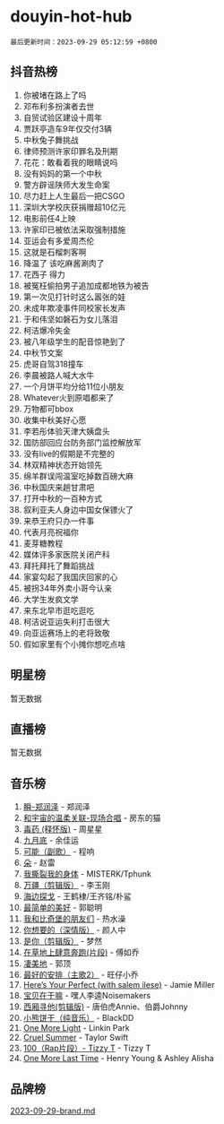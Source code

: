 # douyin-hot-hub

`最后更新时间：2023-09-29 05:12:59 +0800`

## 抖音热榜

1. 你被堵在路上了吗
1. 邓布利多扮演者去世
1. 自贸试验区建设十周年
1. 贾跃亭造车9年仅交付3辆
1. 中秋兔子舞挑战
1. 律师预测许家印罪名及刑期
1. 花花：敢看着我的眼睛说吗
1. 没有妈妈的第一个中秋
1. 警方辟谣陕师大发生命案
1. 尽力赶上人生最后一把CSGO
1. 深圳大学校庆获捐赠超10亿元
1. 电影前任4上映
1. 许家印已被依法采取强制措施
1. 亚运会有多爱周杰伦
1. 这就是石榴刺客啊
1. 降温了 该吃麻酱涮肉了
1. 花西子 得力
1. 被冤枉偷拍男子追加成都地铁为被告
1. 第一次见打针时这么嚣张的娃
1. 未成年欺凌事件同校家长发声
1. 于和伟坚如磐石为女儿落泪
1. 柯洁爆冷失金
1. 被八年级学生的配音惊艳到了
1. 中秋节文案
1. 虎哥自驾318撞车
1. 李晨被路人喊大水牛
1. 一个月饼平均分给11位小朋友
1. Whatever火到原唱都来了
1. 万物都可bbox
1. 收集中秋美好心愿
1. 李若彤体验天津大姨盘头
1. 国防部回应台防务部门监控解放军
1. 没有live的假期是不完整的
1. 林双精神状态开始领先
1. 绵羊群误闯温室吃掉数百磅大麻
1. 中秋国庆来趟甘肃吧
1. 打开中秋的一百种方式
1. 叙利亚夫人身边中国女保镖火了
1. 来恭王府只办一件事
1. 代表月亮祝福你
1. 麦芽糖教程
1. 媒体评多家医院关闭产科
1. 拜托拜托了舞蹈挑战
1. 家宴勾起了我国庆回家的心
1. 被拐34年外卖小哥今认亲
1. 大学生发疯文学
1. 来东北早市逛吃逛吃
1. 柯洁说亚运失利打击很大
1. 向亚运赛场上的老将致敬
1. 假如家里有个小摊你想吃点啥

## 明星榜

暂无数据

## 直播榜

暂无数据

## 音乐榜

1. [瞬-郑润泽](https://sf3-cdn-tos.douyinstatic.com/obj/tos-cn-ve-2774/oYXHIohzvbNAzBhHgyksWpRM4bfkDsBdBDAynw) - 郑润泽
1. [和宇宙的温柔关联-现场合唱](https://sf6-cdn-tos.douyinstatic.com/obj/tos-cn-ve-2774/o0hONGDYQBgk0e5bqDeQOonVmncA6tC2nBwZLT) - 房东的猫
1. [毒药 (释怀版)](https://sf6-cdn-tos.douyinstatic.com/obj/tos-cn-ve-2774/oYILMEAzspdZBIzy4frJNB8ZHPHWAhiwowd4Ad) - 周星星
1. [九月底](https://sf3-cdn-tos.douyinstatic.com/obj/tos-cn-ve-2774/oMfewG4PDTFhF8iz3OGQ7ABH5i6fCgnMaoCbzZ) - 余佳运
1. [可能（副歌）](https://sf3-cdn-tos.douyinstatic.com/obj/tos-cn-ve-2774/cde1731888894259b333569393c2fb51) - 程响
1. [朵](https://sf6-cdn-tos.douyinstatic.com/obj/tos-cn-ve-2774/932f5bdfcd7c47b880525e92ab8a4999) - 赵雷
1. [我撕裂我的身体](https://sf3-cdn-tos.douyinstatic.com/obj/tos-cn-ve-2774/o0cWZzf7vIzpjLQBHPXwtFhMxYUvsP8AoC8EgA) - MISTERK/Tphunk
1. [万疆（剪辑版）](https://sf6-cdn-tos.douyinstatic.com/obj/tos-cn-ve-2774/ooG7oVgFlDTelKCjCsTTobQvbdtj1BBQXnfZd8) - 李玉刚
1. [海边探戈](https://sf3-cdn-tos.douyinstatic.com/obj/tos-cn-ve-2774/os9gE0VQCGqt6VQkZDyBBYvfSDY0QFe3vVmubn) - 王鹤棣/王齐铭/朴鲨
1. [最简单的美好](https://sf6-cdn-tos.douyinstatic.com/obj/tos-cn-ve-2774/a3623594908d4f208709c19c9584f981) - 郭聪明
1. [我和比奇堡的朋友们](https://sf3-cdn-tos.douyinstatic.com/obj/tos-cn-ve-2774/f0505db981ea4a6d91453a15924a82aa) - 热水澡
1. [你想要的（深情版）](https://sf3-cdn-tos.douyinstatic.com/obj/tos-cn-ve-2774/oIMnk8GFpoYUtBP39qsBLeMCDPQxxYcI4gbeZS) - 颜人中
1. [是你（剪辑版）](https://sf3-cdn-tos.douyinstatic.com/obj/tos-cn-ve-2774/46019dae783c4c969944217fe1cfafc4) - 梦然
1. [在草地上肆意奔跑(片段)](https://sf3-cdn-tos.douyinstatic.com/obj/tos-cn-ve-2774/8831d494742f45dabdfa8adb8b817259) - 傅如乔
1. [凄美地](https://sf6-cdn-tos.douyinstatic.com/obj/tos-cn-ve-2774/oshF4RgFMhmTSa4jCaHNUXI0NetFtBBQBzBZdf) - 郭顶
1. [最好的安排（主歌2）](https://sf6-cdn-tos.douyinstatic.com/obj/tos-cn-ve-2774/oMMZX1DuHpMwgoDztBmZswgQnbCeeANZxBHkFY) - 旺仔小乔
1. [Here’s Your Perfect (with salem ilese)](https://sf6-cdn-tos.douyinstatic.com/obj/tos-cn-ve-2774/076b1576c6c546598f803fe53da388a7) - Jamie Miller
1. [宝贝在干嘛](https://sf3-cdn-tos.douyinstatic.com/obj/tos-cn-ve-2774/okW4hBCfJI5B2ZEgTCtikhMW7IafzNrBQIYkpJ) - 嘿人李逵Noisemakers
1. [西厢寻他(剪辑版)](https://sf3-cdn-tos.douyinstatic.com/obj/tos-cn-ve-2774/oUsAVfAQKlRNxEv5qxvIB8o5qmIWUcXbzJKJhw) - 唐伯虎Annie、伯爵Johnny
1. [小熊饼干（纯音乐）](https://sf6-cdn-tos.douyinstatic.com/obj/tos-cn-ve-2774/c25d7893334c4ded99a2ae09f9e2a7d6) - BlackDD
1. [One More Light](https://sf3-cdn-tos.douyinstatic.com/obj/tos-cn-ve-2774/okIBCInhecoGOE5h6ZvqCBYtfXCIMQEbgkRKgD) - Linkin Park
1. [Cruel Summer](https://sf6-cdn-tos.douyinstatic.com/obj/tos-cn-ve-2774/b35ad770e6d4495abefaa493fa46b555) - Taylor Swift
1. [100（Rap片段）- Tizzy T](https://sf6-cdn-tos.douyinstatic.com/obj/tos-cn-ve-2774/f3d21de5ab834c0f9bb7443c06f73d04) - Tizzy T
1. [One More Last Time](https://sf3-cdn-tos.douyinstatic.com/obj/tos-cn-ve-2774/oAzTlo0LUAdCAIhjktsKWcLAEUKmZwGcOoB1fy) - Henry Young & Ashley Alisha

## 品牌榜

[2023-09-29-brand.md](2023-09-29-brand.md)

